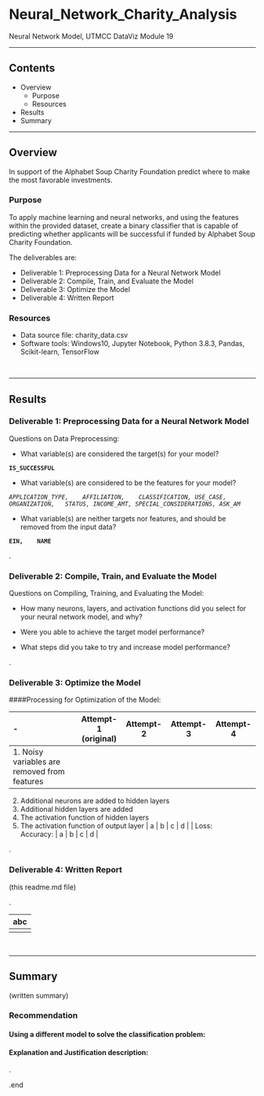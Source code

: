 # Neural_Network_Charity_Analysis
Neural Network Model, UTMCC DataViz Module 19

---

## Contents 
  * Overview
    - Purpose
    - Resources
  * Results
  * Summary
 

---  

## Overview 
  
  In support of the Alphabet Soup Charity Foundation predict where to make the most favorable investments. 

   ### Purpose
   To apply machine learning and neural networks, and using the features within the provided dataset, create a binary classifier that is capable of predicting whether applicants will be successful if funded by Alphabet Soup Charity Foundation. 
  
   The deliverables are: 
   - Deliverable 1: Preprocessing Data for a Neural Network Model
   - Deliverable 2: Compile, Train, and Evaluate the Model
   - Deliverable 3: Optimize the Model
   - Deliverable 4: Written Report 
  
   
  
   ### Resources
  * Data source file: charity_data.csv
  * Software tools: Windows10, Jupyter Notebook, Python 3.8.3, Pandas, Scikit-learn, TensorFlow
  
<br>

--- 

## Results


### Deliverable 1: Preprocessing Data for a Neural Network Model



Questions on Data Preprocessing:
- What variable(s) are considered the target(s) for your model?

 **`IS_SUCCESSFUL`**

- What variable(s) are considered to be the features for your model?

 *`APPLICATION_TYPE,	AFFILIATION,	CLASSIFICATION,	USE_CASE,	ORGANIZATION,	STATUS,	INCOME_AMT,	SPECIAL_CONSIDERATIONS,	ASK_AM`*


- What variable(s) are neither targets nor features, and should be removed from the input data?

 **`EIN,	NAME`**

.

### Deliverable 2: Compile, Train, and Evaluate the Model



Questions on Compiling, Training, and Evaluating the Model:
- How many neurons, layers, and activation functions did you select for your neural network model, and why?


- Were you able to achieve the target model performance?


- What steps did you take to try and increase model performance?



.

### Deliverable 3: Optimize the Model

####Processing for Optimization of the Model: 

| - | Attempt-1<br>(original) | Attempt-2 | Attempt-3 | Attempt-4 |
| :--- | :---: | :---: | :---: | :---: | 
| 1. Noisy variables are removed from features<br>
 2. Additional neurons are added to hidden layers<br>
 3. Additional hidden layers are added<br>
 4. The activation function of hidden layers<br>  
 5. The activation function of output layer | a | b | c | d |
 | Loss:<br>Accuracy: | a | b | c | d |


 


.

### Deliverable 4: Written Report 
   (this readme.md file)


.

 
   | **abc** |
   | :---: |
   | ![]() |




<br>

---

## Summary
  (written summary)

### Recommendation 

#### Using a different model to solve the classification problem:


#### Explanation and Justification description:

.

.end

